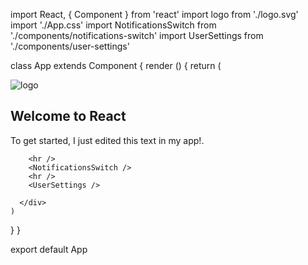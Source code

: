 import React, { Component } from 'react'
import logo from './logo.svg'
import './App.css'
import NotificationsSwitch from './components/notifications-switch'
import UserSettings from './components/user-settings'

class App extends Component {
  render () {
    return (
      <div className='App'>
        <div className='App-header'>
          <img src={logo} className='App-logo' alt='logo' />
          <h2>Welcome to React</h2>
        </div>
        <p className='App-intro'>
          To get started, I just edited this text in my app!.
        </p>

        <hr />
        <NotificationsSwitch />
        <hr />
        <UserSettings />

      </div>
    )
  }
}

export default App
